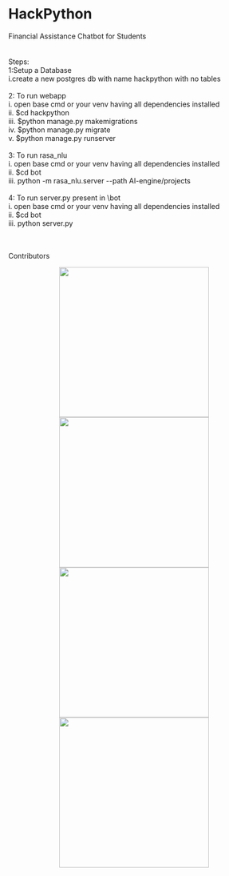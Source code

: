 # HackPython
Financial Assistance Chatbot for Students<br/><br/><br/>
Steps:<br/>
1:Setup a Database<br/>
  i.create a new postgres db with name hackpython with no tables<br/><br/>
2: To run webapp<br/>
 i.   open base cmd or your venv having all dependencies installed<br/> 
 ii.  $cd hackpython<br/>
 iii. $python manage.py makemigrations<br/>
 iv.  $python manage.py migrate<br/>
 v.   $python manage.py runserver<br/><br/>
3: To run rasa_nlu <br/>
  i.  open base cmd or your venv having all dependencies installed<br/>
 ii.  $cd bot<br/>
 iii. python -m rasa_nlu.server --path AI-engine/projects<br/><br/>
4: To run server.py present in \bot <br/>
 i.   open base cmd or your venv having all dependencies installed<br/>
 ii.  $cd bot<br/>
 iii. python server.py<br/><br/><br/>
 
Contributors<br/>
<p align="center">
<a href="https://github.com/Sitanshuk">
  <img src="https://github.com/Sitanshuk/HackPython/blob/master/hackpython/static/profile/profile_Sitanshuk.JPG" height="300vh">
</a>
<a href="https://github.com/bhushan-borole">
  <img src="https://github.com/Sitanshuk/HackPython/blob/master/hackpython/static/profile/profile_bhushan-borole.JPG"  height="300vh">
</a>
<a href="https://github.com/RishabhBhatnagar">
  <img src="https://github.com/Sitanshuk/HackPython/blob/master/hackpython/static/profile/profile_rishabhbhatnagar.JPG"  height="300vh">
</a>  
<a href="https://github.com/shohna">  
  <img src="https://github.com/Sitanshuk/HackPython/blob/master/hackpython/static/profile/profile_shohna.JPG"  height="300vh">
</a>
</p>
